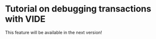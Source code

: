 Tutorial on debugging transactions with VIDE
==================================

This feature will be available in the next version!